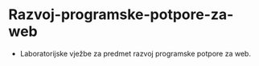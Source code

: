 # Razvoj-programske-potpore-za-web
- Laboratorijske vježbe za predmet razvoj programske potpore za web.
